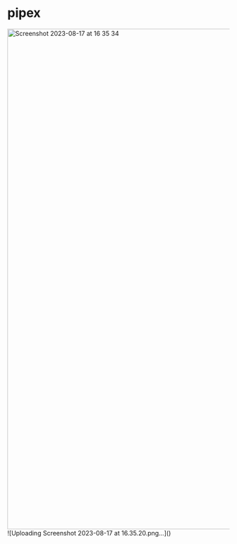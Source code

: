 # pipex
<img width="1135" alt="Screenshot 2023-08-17 at 16 35 34" src="https://github.com/Xiru-Wang/pipex/assets/79924696/3a63d868-eaec-4b02-aadf-93f36509cdf5">
![Uploading Screenshot 2023-08-17 at 16.35.20.png…]()
